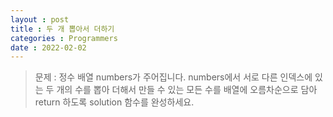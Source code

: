 ```yaml
---
layout : post
title : 두 개 뽑아서 더하기
categories : Programmers
date : 2022-02-02
---
```

> 문제 : 정수 배열 numbers가 주어집니다. numbers에서 서로 다른 인덱스에 있는 두 개의 수를 뽑아 더해서 만들 수 있는 모든 수를 배열에 오름차순으로 담아 return 하도록 solution 함수를 완성하세요.

<script src="https://gist.github.com/kwontaehoon/cffb8c68320c909553027977664bf919.js"></script>